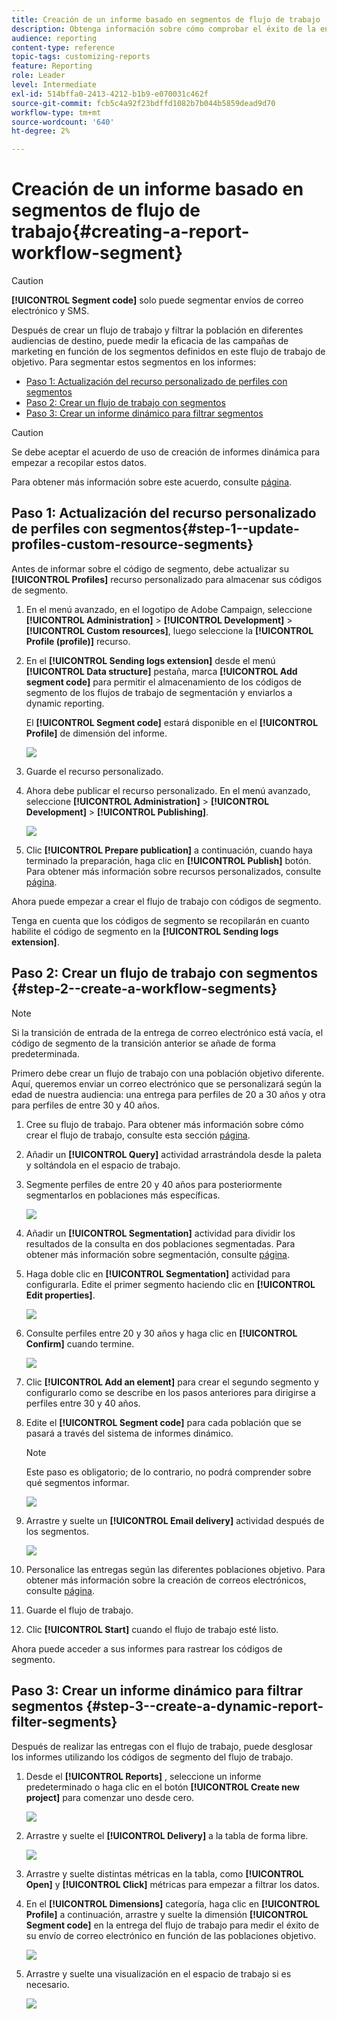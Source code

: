 ```yaml
---
title: Creación de un informe basado en segmentos de flujo de trabajo
description: Obtenga información sobre cómo comprobar el éxito de la entrega en función de los segmentos de los flujos de trabajo en los informes.
audience: reporting
content-type: reference
topic-tags: customizing-reports
feature: Reporting
role: Leader
level: Intermediate
exl-id: 514bffa0-2413-4212-b1b9-e070031c462f
source-git-commit: fcb5c4a92f23bdffd1082b7b044b5859dead9d70
workflow-type: tm+mt
source-wordcount: '640'
ht-degree: 2%

---
```


# Creación de un informe basado en segmentos de flujo de trabajo{#creating-a-report-workflow-segment}

>[!CAUTION]
> **[!UICONTROL Segment code]** solo puede segmentar envíos de correo electrónico y SMS.

Después de crear un flujo de trabajo y filtrar la población en diferentes audiencias de destino, puede medir la eficacia de las campañas de marketing en función de los segmentos definidos en este flujo de trabajo de objetivo.
Para segmentar estos segmentos en los informes:

* [Paso 1: Actualización del recurso personalizado de perfiles con segmentos](#step-1--update-profiles-custom-resource-segments)
* [Paso 2: Crear un flujo de trabajo con segmentos](#step-2--create-a-workflow-segments)
* [Paso 3: Crear un informe dinámico para filtrar segmentos](#step-3--create-a-dynamic-report-filter-segments)

>[!CAUTION]
>Se debe aceptar el acuerdo de uso de creación de informes dinámica para empezar a recopilar estos datos.
>
>Para obtener más información sobre este acuerdo, consulte [página](../../reporting/using/about-dynamic-reports.md#dynamic-reporting-usage-agreement).

## Paso 1: Actualización del recurso personalizado de perfiles con segmentos{#step-1--update-profiles-custom-resource-segments}

Antes de informar sobre el código de segmento, debe actualizar su **[!UICONTROL Profiles]** recurso personalizado para almacenar sus códigos de segmento.

1. En el menú avanzado, en el logotipo de Adobe Campaign, seleccione **[!UICONTROL Administration]** > **[!UICONTROL Development]** > **[!UICONTROL Custom resources]**, luego seleccione la **[!UICONTROL Profile (profile)]** recurso.
1. En el **[!UICONTROL Sending logs extension]** desde el menú **[!UICONTROL Data structure]** pestaña, marca **[!UICONTROL Add segment code]** para permitir el almacenamiento de los códigos de segmento de los flujos de trabajo de segmentación y enviarlos a dynamic reporting.

   El **[!UICONTROL Segment code]** estará disponible en el **[!UICONTROL Profile]** de dimensión del informe.

   ![](assets/report_segment_4.png)

1. Guarde el recurso personalizado.

1. Ahora debe publicar el recurso personalizado.
En el menú avanzado, seleccione **[!UICONTROL Administration]** > **[!UICONTROL Development]** > **[!UICONTROL Publishing]**.

   ![](assets/custom_profile_7.png)

1. Clic **[!UICONTROL Prepare publication]** a continuación, cuando haya terminado la preparación, haga clic en **[!UICONTROL Publish]** botón. Para obtener más información sobre recursos personalizados, consulte [página](../../developing/using/updating-the-database-structure.md).

Ahora puede empezar a crear el flujo de trabajo con códigos de segmento.

Tenga en cuenta que los códigos de segmento se recopilarán en cuanto habilite el código de segmento en la **[!UICONTROL Sending logs extension]**.

## Paso 2: Crear un flujo de trabajo con segmentos {#step-2--create-a-workflow-segments}

>[!NOTE]
>Si la transición de entrada de la entrega de correo electrónico está vacía, el código de segmento de la transición anterior se añade de forma predeterminada.

Primero debe crear un flujo de trabajo con una población objetivo diferente. Aquí, queremos enviar un correo electrónico que se personalizará según la edad de nuestra audiencia: una entrega para perfiles de 20 a 30 años y otra para perfiles de entre 30 y 40 años.

1. Cree su flujo de trabajo. Para obtener más información sobre cómo crear el flujo de trabajo, consulte esta sección [página](../../automating/using/building-a-workflow.md).

1. Añadir un **[!UICONTROL Query]** actividad arrastrándola desde la paleta y soltándola en el espacio de trabajo.

1. Segmente perfiles de entre 20 y 40 años para posteriormente segmentarlos en poblaciones más específicas.

   ![](assets/report_segment_1.png)

1. Añadir un **[!UICONTROL Segmentation]** actividad para dividir los resultados de la consulta en dos poblaciones segmentadas. Para obtener más información sobre segmentación, consulte [página](../../automating/using/segmentation.md).

1. Haga doble clic en **[!UICONTROL Segmentation]** actividad para configurarla. Edite el primer segmento haciendo clic en **[!UICONTROL Edit properties]**.

   ![](assets/report_segment_7.png)

1. Consulte perfiles entre 20 y 30 años y haga clic en **[!UICONTROL Confirm]** cuando termine.

   ![](assets/report_segment_8.png)

1. Clic **[!UICONTROL Add an element]** para crear el segundo segmento y configurarlo como se describe en los pasos anteriores para dirigirse a perfiles entre 30 y 40 años.

1. Edite el **[!UICONTROL Segment code]** para cada población que se pasará a través del sistema de informes dinámico.

   >[!NOTE]
   >Este paso es obligatorio; de lo contrario, no podrá comprender sobre qué segmentos informar.

   ![](assets/report_segment_9.png)

1. Arrastre y suelte un **[!UICONTROL Email delivery]** actividad después de los segmentos.

   ![](assets/report_segment_3.png)

1. Personalice las entregas según las diferentes poblaciones objetivo. Para obtener más información sobre la creación de correos electrónicos, consulte [página](../../designing/using/designing-content-in-adobe-campaign.md).

1. Guarde el flujo de trabajo.

1. Clic **[!UICONTROL Start]** cuando el flujo de trabajo esté listo.

Ahora puede acceder a sus informes para rastrear los códigos de segmento.

## Paso 3: Crear un informe dinámico para filtrar segmentos {#step-3--create-a-dynamic-report-filter-segments}

Después de realizar las entregas con el flujo de trabajo, puede desglosar los informes utilizando los códigos de segmento del flujo de trabajo.

1. Desde el **[!UICONTROL Reports]** , seleccione un informe predeterminado o haga clic en el botón **[!UICONTROL Create new project]** para comenzar uno desde cero.

   ![](assets/custom_profile_18.png)
1. Arrastre y suelte el **[!UICONTROL Delivery]** a la tabla de forma libre.

   ![](assets/report_segment_5.png)

1. Arrastre y suelte distintas métricas en la tabla, como **[!UICONTROL Open]** y **[!UICONTROL Click]** métricas para empezar a filtrar los datos.
1. En el **[!UICONTROL Dimensions]** categoría, haga clic en **[!UICONTROL Profile]** a continuación, arrastre y suelte la dimensión **[!UICONTROL Segment code]** en la entrega del flujo de trabajo para medir el éxito de su envío de correo electrónico en función de las poblaciones objetivo.

   ![](assets/report_segment_6.png)

1. Arrastre y suelte una visualización en el espacio de trabajo si es necesario.

   ![](assets/report_segment_10.png)
